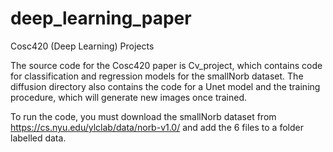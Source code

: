 # deep_learning_paper
Cosc420 (Deep Learning) Projects

The source code for the Cosc420 paper is Cv_project, which contains code for classification and regression models for the smallNorb dataset. The diffusion directory also contains the code for a Unet model and the training procedure, which will generate new images once trained.

To run the code, you must download the smallNorb dataset from https://cs.nyu.edu/ylclab/data/norb-v1.0/ and add the 6 files to a folder labelled data.
